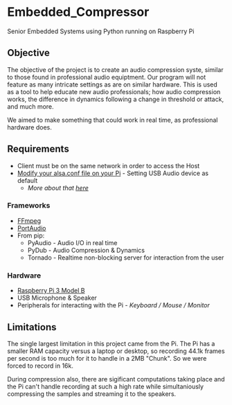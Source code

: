 # Embedded_Compressor
Senior Embedded Systems using Python running on Raspberry Pi 

## Objective
The objective of the project is to create an audio compression syste, similar to those found in professional audio equiptment. Our program will not feature as many intricate settings as are on similar hardware. This is used as a tool to help educate new audio professionals; how audio compression works, the difference in dynamics following a change in threshold or attack, and much more. 

We aimed to make something that could work in real time, as professional hardware does. 

## Requirements
- Client must be on the same network in order to access the Host
- [Modify your alsa.conf file on your Pi](https://raspberrypi.stackexchange.com/a/39230/76502) - Setting USB Audio device as default
  - *More about that [here](https://www.raspberrypi.org/forums/viewtopic.php?f=28&t=124016)*

### Frameworks
- [FFmpeg](https://wiki.debian.org/ffmpeg#Installation) 
- [PortAudio](https://stackoverflow.com/a/21014700/6448167)
- From pip:
    - PyAudio - Audio I/O in real time
    - PyDub - Audio Compression & Dynamics
    - Tornado - Realtime non-blocking server for interaction from the user

### Hardware
- [Raspberry Pi 3 Model B](https://www.raspberrypi.org/products/raspberry-pi-3-model-b/)
- USB Microphone & Speaker
- Peripherals for interacting with the Pi - *Keyboard / Mouse / Monitor*

## Limitations 
The single largest limitation in this project came from the Pi. The Pi has a smaller RAM capacity versus a laptop or desktop, so recording 44.1k frames per second is too much for it to handle in a 2MB "Chunk". So we were forced to record in 16k. 

During compression also, there are sigificant computations taking place and the Pi can't handle recording at such a high rate while simultaniously compressing the samples and streaming it to the speakers. 
